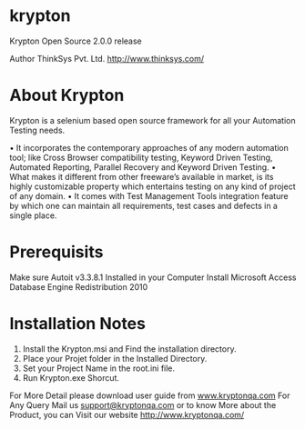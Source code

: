 # krypton

Krypton Open Source 2.0.0 release

Author
ThinkSys Pvt. Ltd.
http://www.thinksys.com/
 
# About Krypton

Krypton is a selenium based open source framework for all your Automation Testing needs.

•	It incorporates the contemporary approaches of any modern automation tool; like Cross Browser compatibility testing, Keyword Driven Testing, Automated Reporting, Parallel Recovery and Keyword Driven Testing. 
•	What makes it different from other freeware’s available in market, is its highly customizable property which entertains testing on any kind of project of any domain.
•	It comes with Test Management Tools integration feature by which one can maintain all requirements, test cases and defects in a single place. 
 
# Prerequisits

Make sure Autoit v3.3.8.1 Installed in your Computer
Install Microsoft Access Database Engine Redistribution 2010
 
# Installation Notes

1. Install the Krypton.msi and Find the installation directory.
2. Place your Projet folder in the Installed Directory.
3. Set your Project Name in the root.ini file.
4. Run Krypton.exe Shorcut.

For More Detail please download user guide from www.kryptonqa.com
For Any Query Mail us support@kryptonqa.com or to know More about the Product, you can Visit our  website http://www.kryptonqa.com/
